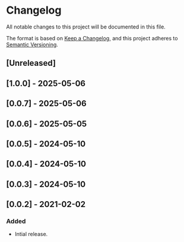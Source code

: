 # Changelog

All notable changes to this project will be documented in this file.

The format is based on [Keep a Changelog](https://keepachangelog.com/en/1.0.0/),
and this project adheres to [Semantic Versioning](https://semver.org/spec/v2.0.0.html).

## [Unreleased]

## [1.0.0] - 2025-05-06

## [0.0.7] - 2025-05-06

## [0.0.6] - 2025-05-05

## [0.0.5] - 2024-05-10

## [0.0.4] - 2024-05-10

## [0.0.3] - 2024-05-10

## [0.0.2] - 2021-02-02

### Added
- Intial release.
